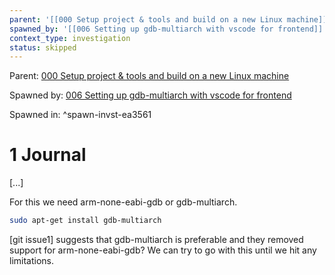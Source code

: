 ```yaml
---
parent: '[[000 Setup project & tools and build on a new Linux machine]]'
spawned_by: '[[006 Setting up gdb-multiarch with vscode for frontend]]'
context_type: investigation
status: skipped
---
```


Parent: [000 Setup project & tools and build on a new Linux machine](../000%20Setup%20project%20&%20tools%20and%20build%20on%20a%20new%20Linux%20machine.md)

Spawned by: [006 Setting up gdb-multiarch with vscode for frontend](../tasks/006%20Setting%20up%20gdb-multiarch%20with%20vscode%20for%20frontend.md)

Spawned in: [<a name="spawn-invst-ea3561" />^spawn-invst-ea3561](../tasks/006%20Setting%20up%20gdb-multiarch%20with%20vscode%20for%20frontend.md#spawn-invst-ea3561)

# 1 Journal

\[...\]

For this we need arm-none-eabi-gdb or gdb-multiarch.

````sh
sudo apt-get install gdb-multiarch
````

\[git issue1\] suggests that gdb-multiarch is preferable and they removed support for arm-none-eabi-gdb? We can try to go with this until we hit any limitations.
